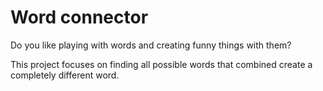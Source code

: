 # Word connector

Do you like playing with words and creating funny things with them?

This project focuses on finding all possible words that combined create a completely different word.
